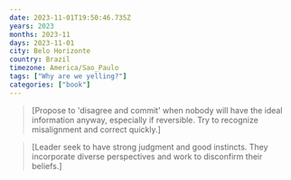 ```yaml
---
date: 2023-11-01T19:50:46.735Z
years: 2023
months: 2023-11
days: 2023-11-01
city: Belo Horizonte
country: Brazil
timezone: America/Sao_Paulo
tags: ["Why are we yelling?"]
categories: ["book"]
---
```

> [Propose to 'disagree and commit' when nobody will have the ideal information anyway, especially if reversible. Try to recognize misalignment and correct quickly.]

> [Leader seek to have strong judgment and good instincts. They incorporate diverse perspectives and work to disconfirm their beliefs.]
